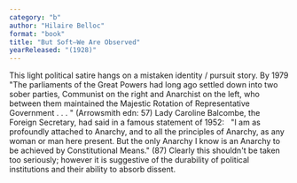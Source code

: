 ```yaml
---
category: "b"
author: "Hilaire Belloc"
format: "book"
title: "But Soft—We Are Observed"
yearReleased: "(1928)"
---
```

This light political satire hangs on a mistaken identity / pursuit story. By 1979 "The parliaments of the Great Powers had long ago settled down into two sober parties, Communist on the right and Anarchist on the left, who between them maintained the Majestic Rotation of Representative Government . . . " (Arrowsmith edn: 57) Lady Caroline Balcombe, the Foreign Secretary, had said in a famous statement of 1952:
 
"I am as profoundly attached to Anarchy, and to all the principles of Anarchy, as any woman or man here present. But the only Anarchy I know is an Anarchy to be achieved by Constitutional Means." (87)
Clearly this shouldn't be taken too seriously; however it is suggestive of the durability of political institutions and their ability to absorb dissent.
 